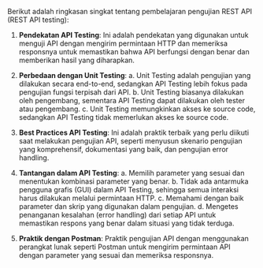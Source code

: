 Berikut adalah ringkasan singkat tentang pembelajaran pengujian REST API (REST API testing):

1. **Pendekatan API Testing**: Ini adalah pendekatan yang digunakan untuk menguji API dengan mengirim permintaan HTTP dan memeriksa responsnya untuk memastikan bahwa API berfungsi dengan benar dan memberikan hasil yang diharapkan.

2. **Perbedaan dengan Unit Testing**: 
   a. Unit Testing adalah pengujian yang dilakukan secara end-to-end, sedangkan API Testing lebih fokus pada pengujian fungsi terpisah dari API.
   b. Unit Testing biasanya dilakukan oleh pengembang, sementara API Testing dapat dilakukan oleh tester atau pengembang.
   c. Unit Testing memungkinkan akses ke source code, sedangkan API Testing tidak memerlukan akses ke source code.

3. **Best Practices API Testing**: Ini adalah praktik terbaik yang perlu diikuti saat melakukan pengujian API, seperti menyusun skenario pengujian yang komprehensif, dokumentasi yang baik, dan pengujian error handling.

4. **Tantangan dalam API Testing**:
   a. Memilih parameter yang sesuai dan menentukan kombinasi parameter yang benar.
   b. Tidak ada antarmuka pengguna grafis (GUI) dalam API Testing, sehingga semua interaksi harus dilakukan melalui permintaan HTTP.
   c. Memahami dengan baik parameter dan skrip yang digunakan dalam pengujian.
   d. Mengetes penanganan kesalahan (error handling) dari setiap API untuk memastikan respons yang benar dalam situasi yang tidak terduga.

5. **Praktik dengan Postman**: Praktik pengujian API dengan menggunakan perangkat lunak seperti Postman untuk mengirim permintaan API dengan parameter yang sesuai dan memeriksa responsnya.


